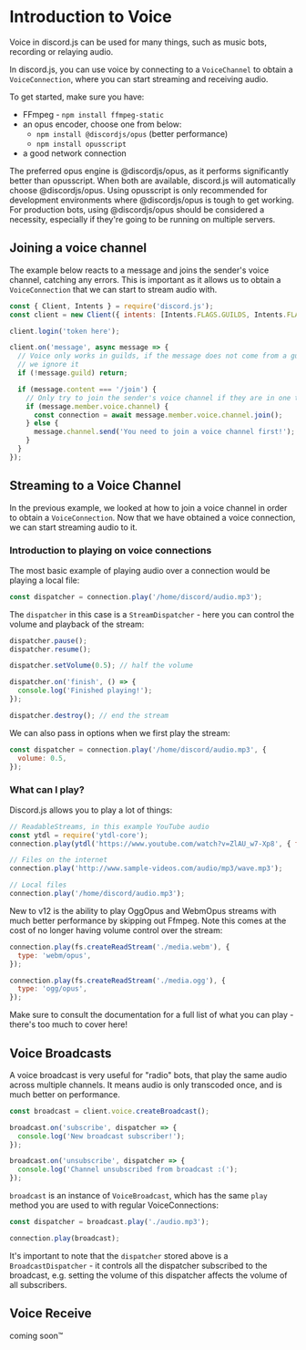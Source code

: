 # Introduction to Voice

Voice in discord.js can be used for many things, such as music bots, recording or relaying audio.

In discord.js, you can use voice by connecting to a `VoiceChannel` to obtain a `VoiceConnection`, where you can start streaming and receiving audio.

To get started, make sure you have:

- FFmpeg - `npm install ffmpeg-static`
- an opus encoder, choose one from below:
  - `npm install @discordjs/opus` (better performance)
  - `npm install opusscript`
- a good network connection

The preferred opus engine is @discordjs/opus, as it performs significantly better than opusscript. When both are available, discord.js will automatically choose @discordjs/opus.
Using opusscript is only recommended for development environments where @discordjs/opus is tough to get working.
For production bots, using @discordjs/opus should be considered a necessity, especially if they're going to be running on multiple servers.

## Joining a voice channel

The example below reacts to a message and joins the sender's voice channel, catching any errors. This is important
as it allows us to obtain a `VoiceConnection` that we can start to stream audio with.

```js
const { Client, Intents } = require('discord.js');
const client = new Client({ intents: [Intents.FLAGS.GUILDS, Intents.FLAGS.GUILD_MESSAGES, Intents.FLAGS.GUILD_VOICE_STATES] });

client.login('token here');

client.on('message', async message => {
  // Voice only works in guilds, if the message does not come from a guild,
  // we ignore it
  if (!message.guild) return;

  if (message.content === '/join') {
    // Only try to join the sender's voice channel if they are in one themselves
    if (message.member.voice.channel) {
      const connection = await message.member.voice.channel.join();
    } else {
      message.channel.send('You need to join a voice channel first!');
    }
  }
});
```

## Streaming to a Voice Channel

In the previous example, we looked at how to join a voice channel in order to obtain a `VoiceConnection`. Now that we
have obtained a voice connection, we can start streaming audio to it.

### Introduction to playing on voice connections

The most basic example of playing audio over a connection would be playing a local file:

```js
const dispatcher = connection.play('/home/discord/audio.mp3');
```

The `dispatcher` in this case is a `StreamDispatcher` - here you can control the volume and playback of the stream:

```js
dispatcher.pause();
dispatcher.resume();

dispatcher.setVolume(0.5); // half the volume

dispatcher.on('finish', () => {
  console.log('Finished playing!');
});

dispatcher.destroy(); // end the stream
```

We can also pass in options when we first play the stream:

```js
const dispatcher = connection.play('/home/discord/audio.mp3', {
  volume: 0.5,
});
```

### What can I play?

Discord.js allows you to play a lot of things:

```js
// ReadableStreams, in this example YouTube audio
const ytdl = require('ytdl-core');
connection.play(ytdl('https://www.youtube.com/watch?v=ZlAU_w7-Xp8', { filter: 'audioonly' }));

// Files on the internet
connection.play('http://www.sample-videos.com/audio/mp3/wave.mp3');

// Local files
connection.play('/home/discord/audio.mp3');
```

New to v12 is the ability to play OggOpus and WebmOpus streams with much better performance by skipping out Ffmpeg. Note this comes at the cost of no longer having volume control over the stream:

```js
connection.play(fs.createReadStream('./media.webm'), {
  type: 'webm/opus',
});

connection.play(fs.createReadStream('./media.ogg'), {
  type: 'ogg/opus',
});
```

Make sure to consult the documentation for a full list of what you can play - there's too much to cover here!

## Voice Broadcasts

A voice broadcast is very useful for "radio" bots, that play the same audio across multiple channels. It means audio is only transcoded once, and is much better on performance.

```js
const broadcast = client.voice.createBroadcast();

broadcast.on('subscribe', dispatcher => {
  console.log('New broadcast subscriber!');
});

broadcast.on('unsubscribe', dispatcher => {
  console.log('Channel unsubscribed from broadcast :(');
});
```

`broadcast` is an instance of `VoiceBroadcast`, which has the same `play` method you are used to with regular VoiceConnections:

```js
const dispatcher = broadcast.play('./audio.mp3');

connection.play(broadcast);
```

It's important to note that the `dispatcher` stored above is a `BroadcastDispatcher` - it controls all the dispatcher subscribed to the broadcast, e.g. setting the volume of this dispatcher affects the volume of all subscribers.

## Voice Receive

coming soon&trade;
